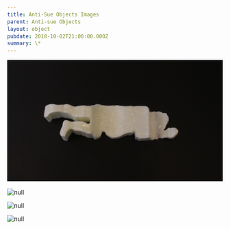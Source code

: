 ```yaml
---
title: Anti-Sue Objects Images
parent: Anti-sue Objects
layout: object
pubdate: 2018-10-02T21:00:00.000Z
summary: \*
---
```

![1. Gluepose, polyurethane, hot glue](/assets/img/1.-gluepose-polyurethane-hot-glue.jpg)

![null](/assets/img/2.-you-suede-plastic.jpg)

![null](/assets/img/3.-meteoresting-paper-pulp-concrete-aluminium.jpg)

![null](/assets/img/5.-subjects-gauze-chalk-wood.jpg)

![]()
